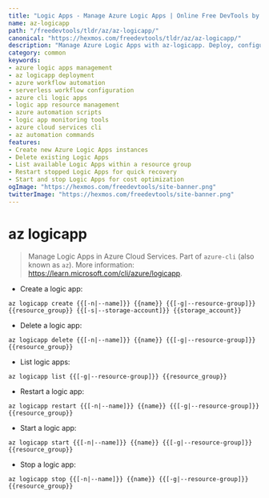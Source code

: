 ```yaml
---
title: "Logic Apps - Manage Azure Logic Apps | Online Free DevTools by Hexmos"
name: az-logicapp
path: "/freedevtools/tldr/az/az-logicapp/"
canonical: "https://hexmos.com/freedevtools/tldr/az/az-logicapp/"
description: "Manage Azure Logic Apps with az-logicapp. Deploy, configure, and monitor serverless workflows in Azure. Free online tool, no registration required."
category: common
keywords:
- azure logic apps management
- az logicapp deployment
- azure workflow automation
- serverless workflow configuration
- azure cli logic apps
- logic app resource management
- azure automation scripts
- logic app monitoring tools
- azure cloud services cli
- az automation commands
features:
- Create new Azure Logic Apps instances
- Delete existing Logic Apps
- List available Logic Apps within a resource group
- Restart stopped Logic Apps for quick recovery
- Start and stop Logic Apps for cost optimization
ogImage: "https://hexmos.com/freedevtools/site-banner.png"
twitterImage: "https://hexmos.com/freedevtools/site-banner.png"
---
```


# az logicapp

> Manage Logic Apps in Azure Cloud Services.
> Part of `azure-cli` (also known as `az`).
> More information: <https://learn.microsoft.com/cli/azure/logicapp>.

- Create a logic app:

`az logicapp create {{[-n|--name]}} {{name}} {{[-g|--resource-group]}} {{resource_group}} {{[-s|--storage-account]}} {{storage_account}}`

- Delete a logic app:

`az logicapp delete {{[-n|--name]}} {{name}} {{[-g|--resource-group]}} {{resource_group}}`

- List logic apps:

`az logicapp list {{[-g|--resource-group]}} {{resource_group}}`

- Restart a logic app:

`az logicapp restart {{[-n|--name]}} {{name}} {{[-g|--resource-group]}} {{resource_group}}`

- Start a logic app:

`az logicapp start {{[-n|--name]}} {{name}} {{[-g|--resource-group]}} {{resource_group}}`

- Stop a logic app:

`az logicapp stop {{[-n|--name]}} {{name}} {{[-g|--resource-group]}} {{resource_group}}`

